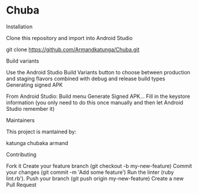# Chuba

Installation

Clone this repository and import into Android Studio

git clone https://github.com/Armandkatunga/Chuba.git

Build variants

Use the Android Studio Build Variants button to choose between production and staging flavors combined with debug and release build types Generating signed APK

From Android Studio: Build menu Generate Signed APK... Fill in the keystore information (you only need to do this once manually and then let Android Studio remember it)

Maintainers

This project is mantained by:

katunga chubaka armand

Contributing

Fork it
Create your feature branch (git checkout -b my-new-feature)
Commit your changes (git commit -m 'Add some feature')
Run the linter (ruby lint.rb').
Push your branch (git push origin my-new-feature)
Create a new Pull Request
